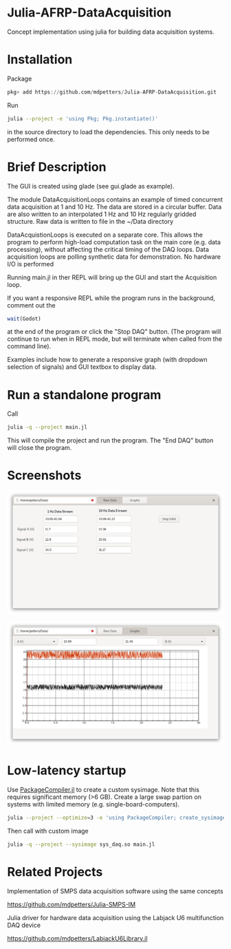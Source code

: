 # Julia-AFRP-DataAcquisition

Concept implementation using julia for building data acquisition systems.

# Installation

Package
```julia
pkg> add https://github.com/mdpetters/Julia-AFRP-DataAcquisition.git
```

Run 
```bash
julia --project -e 'using Pkg; Pkg.instantiate()' 
```

in the source directory to load the dependencies. This only needs to be performed once.

# Brief Description

The GUI is created using glade (see gui.glade as example). 

The module DataAcquisitionLoops contains an example of timed concurrent data acquisition at 1 and 10 Hz. The data are stored in a circular buffer. Data are also written to an interpolated 1 Hz and 10 Hz regularly gridded structure. Raw data is written to file in the ~/Data directory

DataAcquistionLoops is executed on a separate core. This allows the program to perform high-load computation task on the main core (e.g. data processing), without affecting the critical timing of the DAQ loops. Data acquisition loops are polling synthetic data for demonstration. No hardware I/O is performed

Running main.jl in ther REPL will bring up the GUI and start the Acquisition loop. 

If you want a responsive REPL while the program runs in the background, comment out the 

```julia
wait(Godot)
```

at the end of the program or click the "Stop DAQ" button. (The program will continue to run when in REPL mode, but will terminate when called from the command line).

Examples include how to generate a responsive graph (with dropdown selection of signals) and GUI textbox to display data. 

# Run a standalone program

Call

```bash
julia -q --project main.jl  
```

This will compile the project and run the program. The "End DAQ" button will close the program.

# Screenshots

![A](doc/raw_data.png)

![A](doc/graphs.png)

# Low-latency startup
Use [PackageCompiler.jl](https://julialang.github.io/PackageCompiler.jl/dev/) to create a 
custom sysimage. Note that this requires significant memory (>6 GB). Create a large swap partion on systems with limited memory (e.g. single-board-computers).

```bash
julia --project --optimize=3 -e 'using PackageCompiler; create_sysimage([:CSV, :Colors, :DataFrames, :DataStructures, :Dates, :Distributed, :Distributions, :Gtk, :InspectDR, :Interpolations, :NumericIO, :Printf, :Random, :Reactive, :Statistics], sysimage_path="sys_daq.so", precompile_execution_file="main.jl")'
```

Then call with custom image

```bash
julia -q --project --sysimage sys_daq.so main.jl 
```

# Related Projects
Implementation of SMPS data acquisition software using the same concepts

https://github.com/mdpetters/Julia-SMPS-IM

Julia driver for hardware data acquisition using the Labjack U6 multifunction DAQ device

https://github.com/mdpetters/LabjackU6Library.jl